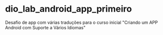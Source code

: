 # dio_lab_android_app_primeiro
Desafio de app com várias traduções para o curso inicial "Criando um APP Android com Suporte a Vários Idiomas"
